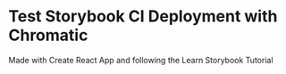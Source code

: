 # Test Storybook CI Deployment with Chromatic

Made with Create React App and following the Learn Storybook Tutorial

